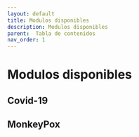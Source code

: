 ```yaml
---
layout: default
title: Modulos disponibles
description: Modulos disponibles
parent:  Tabla de contenidos
nav_order: 1
---
```


# Modulos disponibles

## Covid-19


## MonkeyPox

